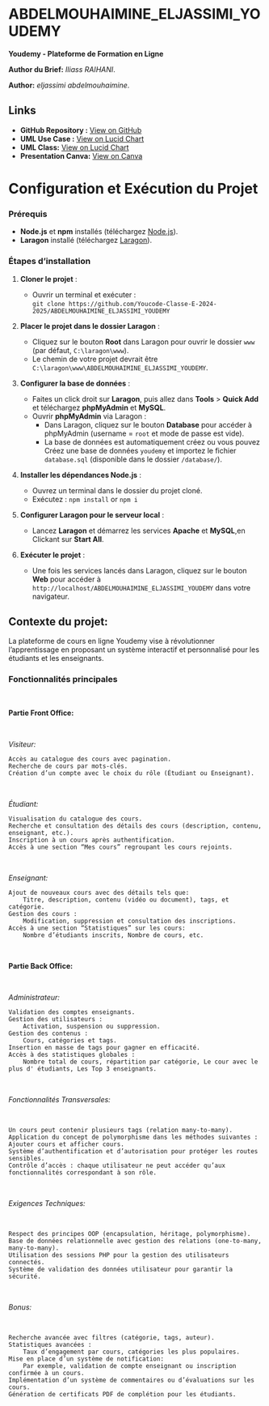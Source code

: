 # ABDELMOUHAIMINE_ELJASSIMI_YOUDEMY
**Youdemy - Plateforme de Formation en Ligne**

**Author du Brief:** *Iliass RAIHANI*.

**Author:** *eljassimi abdelmouhaimine*.

## Links

- **GitHub Repository :** [View on GitHub](https://github.com/Youcode-Classe-E-2024-2025/ABDELMOUHAIMINE_ELJASSIMI_YOUDEMY)
- **UML Use Case :** [View on Lucid Chart](https://lucid.app/lucidchart/57e0c189-9928-4051-a894-d1c214b5d266/edit?viewport_loc=-79%2C6%2C4617%2C2038%2C0_0&invitationId=inv_91290661-4d2e-4730-8542-0552aadc5445)
- **UML Class:** [View on Lucid Chart](https://lucid.app/lucidchart/6e8b78d6-f300-49ff-b824-e193cf2fb1f4/edit?viewport_loc=-1530%2C-1517%2C2993%2C1321%2C0_0&invitationId=inv_a599da62-27f3-4d39-97db-7ba3276955af)
- **Presentation Canva:** [View on Canva](https://www.canva.com/design/DAGcpZeDJ8s/YMcOoCyCqyW3R6hNnBSIaw/edit?utm_content=DAGcpZeDJ8s&utm_campaign=designshare&utm_medium=link2&utm_source=sharebutton)


# Configuration et Exécution du Projet

### Prérequis
* **Node.js** et **npm** installés (téléchargez [Node.js](https://nodejs.org/)).
* **Laragon** installé (téléchargez [Laragon](https://laragon.org/download/)).

### Étapes d’installation

1. **Cloner le projet** :
   - Ouvrir un terminal et exécuter :  
     `git clone https://github.com/Youcode-Classe-E-2024-2025/ABDELMOUHAIMINE_ELJASSIMI_YOUDEMY`

2. **Placer le projet dans le dossier Laragon** :
   - Cliquez sur le bouton **Root** dans Laragon pour ouvrir le dossier `www` (par défaut, `C:\laragon\www`).
   - Le chemin de votre projet devrait être `C:\laragon\www\ABDELMOUHAIMINE_ELJASSIMI_YOUDEMY`.

3. **Configurer la base de données** :
   - Faites un click droit sur **Laragon**, puis allez dans **Tools** > **Quick Add** et téléchargez **phpMyAdmin** et **MySQL**.
   - Ouvrir **phpMyAdmin** via Laragon :
     - Dans Laragon, cliquez sur le bouton **Database** pour accéder à phpMyAdmin (username = `root` et mode de passe est vide).
     - La base de données est automatiquement créez ou vous pouvez Créez une base de données `youdemy` et importez le fichier `database.sql` (disponible dans le dossier `/database/`).


4. **Installer les dépendances Node.js** :
   - Ouvrez un terminal dans le dossier du projet cloné.
   - Exécutez :  `npm install` or `npm i`

5. **Configurer Laragon pour le serveur local** :
   - Lancez **Laragon** et démarrez les services **Apache** et **MySQL**,en Clickant sur **Start All**.


6. **Exécuter le projet** :
   - Une fois les services lancés dans Laragon, cliquez sur le bouton **Web** pour accéder à `http://localhost/ABDELMOUHAIMINE_ELJASSIMI_YOUDEMY` dans votre navigateur.



## **Contexte du projet:**

La plateforme de cours en ligne Youdemy vise à révolutionner l’apprentissage en proposant un système interactif et personnalisé pour les étudiants et les enseignants.


### Fonctionnalités principales

​

**Partie Front Office:**

​

*Visiteur:*

    Accès au catalogue des cours avec pagination.
    Recherche de cours par mots-clés.
    Création d’un compte avec le choix du rôle (Étudiant ou Enseignant).

​

*Étudiant:*

    Visualisation du catalogue des cours.
    Recherche et consultation des détails des cours (description, contenu, enseignant, etc.).
    Inscription à un cours après authentification.
    Accès à une section “Mes cours” regroupant les cours rejoints.

​

*Enseignant:*

    Ajout de nouveaux cours avec des détails tels que:
        Titre, description, contenu (vidéo ou document), tags, et catégorie.
    Gestion des cours :
        Modification, suppression et consultation des inscriptions.
    Accès à une section “Statistiques” sur les cours:
        Nombre d’étudiants inscrits, Nombre de cours, etc.

​

**Partie Back Office:**

​

*Administrateur:*

    Validation des comptes enseignants.
    Gestion des utilisateurs :
        Activation, suspension ou suppression.
    Gestion des contenus :
        Cours, catégories et tags.
    Insertion en masse de tags pour gagner en efficacité.
    Accès à des statistiques globales :
        Nombre total de cours, répartition par catégorie, Le cour avec le plus d' étudiants, Les Top 3 enseignants.

​

*Fonctionnalités Transversales:*

​

    Un cours peut contenir plusieurs tags (relation many-to-many).
    Application du concept de polymorphisme dans les méthodes suivantes : Ajouter cours et afficher cours.
    Système d’authentification et d’autorisation pour protéger les routes sensibles.
    Contrôle d’accès : chaque utilisateur ne peut accéder qu’aux fonctionnalités correspondant à son rôle.

​

*Exigences Techniques:*

​

    Respect des principes OOP (encapsulation, héritage, polymorphisme).
    Base de données relationnelle avec gestion des relations (one-to-many, many-to-many).
    Utilisation des sessions PHP pour la gestion des utilisateurs connectés.
    Système de validation des données utilisateur pour garantir la sécurité.

​

*Bonus:*

​

    Recherche avancée avec filtres (catégorie, tags, auteur).
    Statistiques avancées :
        Taux d’engagement par cours, catégories les plus populaires.
    Mise en place d’un système de notification:
        Par exemple, validation de compte enseignant ou inscription confirmée à un cours.
    Implémentation d’un système de commentaires ou d’évaluations sur les cours.
    Génération de certificats PDF de complétion pour les étudiants.

